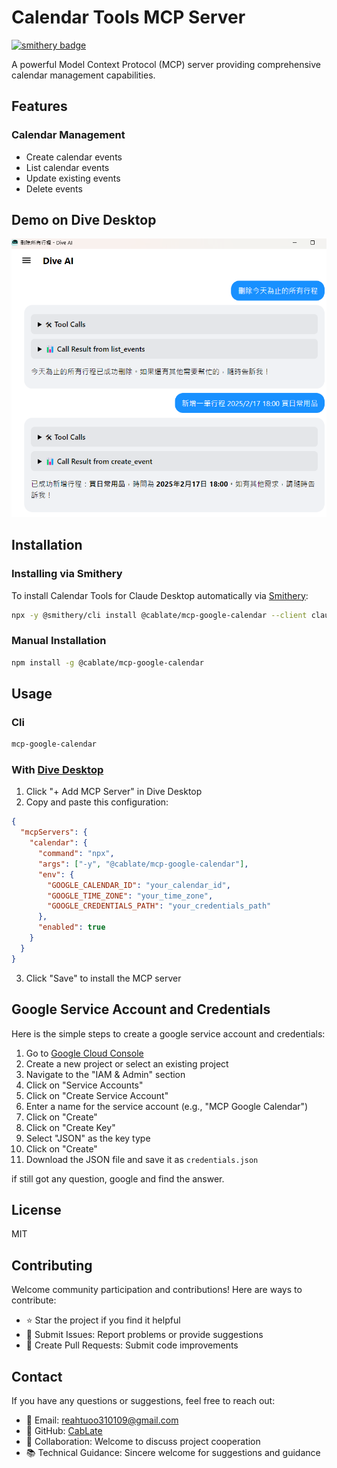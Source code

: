 # Calendar Tools MCP Server

[![smithery badge](https://smithery.ai/badge/@cablate/mcp-google-calendar)](https://smithery.ai/server/@cablate/mcp-google-calendar)

A powerful Model Context Protocol (MCP) server providing comprehensive calendar management capabilities.

## Features

### Calendar Management

- Create calendar events
- List calendar events
- Update existing events
- Delete events

## Demo on Dive Desktop

![Calendar Tools Demo](docs/Demo-on-Dive-Desktop.png)

## Installation

### Installing via Smithery

To install Calendar Tools for Claude Desktop automatically via [Smithery](https://smithery.ai/server/@cablate/mcp-google-calendar):

```bash
npx -y @smithery/cli install @cablate/mcp-google-calendar --client claude
```


### Manual Installation

```bash
npm install -g @cablate/mcp-google-calendar
```

## Usage

### Cli

```bash
mcp-google-calendar
```

### With [Dive Desktop](https://github.com/OpenAgentPlatform/Dive)

1. Click "+ Add MCP Server" in Dive Desktop
2. Copy and paste this configuration:

```json
{
  "mcpServers": {
    "calendar": {
      "command": "npx",
      "args": ["-y", "@cablate/mcp-google-calendar"],
      "env": {
        "GOOGLE_CALENDAR_ID": "your_calendar_id",
        "GOOGLE_TIME_ZONE": "your_time_zone",
        "GOOGLE_CREDENTIALS_PATH": "your_credentials_path"
      },
      "enabled": true
    }
  }
}
```

3. Click "Save" to install the MCP server

## Google Service Account and Credentials

Here is the simple steps to create a google service account and credentials:

1. Go to [Google Cloud Console](https://console.cloud.google.com/)
2. Create a new project or select an existing project
3. Navigate to the "IAM & Admin" section
4. Click on "Service Accounts"
5. Click on "Create Service Account"
6. Enter a name for the service account (e.g., "MCP Google Calendar")
7. Click on "Create"
8. Click on "Create Key"
9. Select "JSON" as the key type
10. Click on "Create"
11. Download the JSON file and save it as `credentials.json`

if still got any question, google and find the answer.

## License

MIT

## Contributing

Welcome community participation and contributions! Here are ways to contribute:

- ⭐️ Star the project if you find it helpful
- 🐛 Submit Issues: Report problems or provide suggestions
- 🔧 Create Pull Requests: Submit code improvements

## Contact

If you have any questions or suggestions, feel free to reach out:

- 📧 Email: [reahtuoo310109@gmail.com](mailto:reahtuoo310109@gmail.com)
- 📧 GitHub: [CabLate](https://github.com/cablate/)
- 🤝 Collaboration: Welcome to discuss project cooperation
- 📚 Technical Guidance: Sincere welcome for suggestions and guidance
